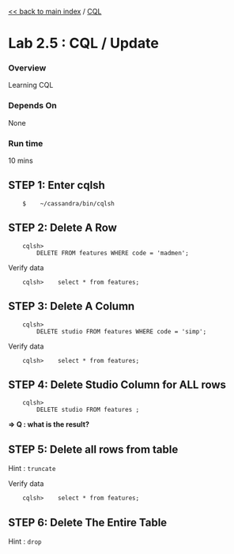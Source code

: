 <link rel='stylesheet' href='../assets/css/main.css'/>

[<< back to main index](../README.md)  / [CQL](README.md)

Lab 2.5 : CQL / Update
=========================

### Overview
Learning CQL

### Depends On 
None

### Run time
10 mins


## STEP 1:  Enter cqlsh
```
    $    ~/cassandra/bin/cqlsh
```


## STEP 2:  Delete A Row
```
    cqlsh>
        DELETE FROM features WHERE code = 'madmen';
```
Verify data
```
    cqlsh>    select * from features;
```


## STEP 3:  Delete A Column
```
    cqlsh>
        DELETE studio FROM features WHERE code = 'simp';
```

Verify data
```
    cqlsh>    select * from features;
```


## STEP 4:  Delete Studio Column for ALL rows
```
    cqlsh>
        DELETE studio FROM features ;
```

**=> Q : what is the result?**


## STEP 5: Delete all rows from table
Hint : `truncate`

Verify data
```
    cqlsh>    select * from features;
```


## STEP 6:  Delete The Entire Table
Hint : `drop`
